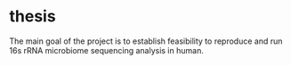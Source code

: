 # thesis
The main goal of the project is to establish feasibility to reproduce and run 16s rRNA microbiome sequencing analysis in human.
